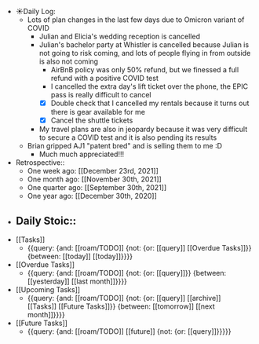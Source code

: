 - ☀️Daily Log:
    - Lots of plan changes in the last few days due to Omicron variant of COVID
        - Julian and Elicia's wedding reception is cancelled
        - Julian's bachelor party at Whistler is cancelled because Julian is not going to risk coming, and lots of people flying in from outside is also not coming
            - AirBnB policy was only 50% refund, but we finessed a full refund with a positive COVID test
            - I cancelled the extra day's lift ticket over the phone, the EPIC pass is really difficult to cancel
            - [x] Double check that I cancelled my rentals because it turns out there is gear available for me
            - [x] Cancel the shuttle tickets
        - My travel plans are also in jeopardy because it was very difficult to secure a COVID test and it is also pending its results
    - Brian gripped AJ1 "patent bred" and is selling them to me :D 
        - Much much appreciated!!!
- Retrospective::
    - One week ago: [[December 23rd, 2021]]
    - One month ago: [[November 30th, 2021]]
    - One quarter ago: [[September 30th, 2021]]
    - One year ago: [[December 30th, 2020]]
- Daily Stoic::
    - 
- [[Tasks]]
    - {{query: {and: [[roam/TODO]] {not: {or: [[query]] [[Overdue Tasks]]}} {between: [[today]] [[today]]}}}}
- [[Overdue Tasks]]
    - {{query: {and: [[roam/TODO]] {not: {or: [[query]]}} {between: [[yesterday]] [[last month]]}}}}
- [[Upcoming Tasks]]
    - {{query: {and: [[roam/TODO]] {not: {or: [[query]] [[archive]] [[Tasks]] [[Future Tasks]]}} {between: [[tomorrow]] [[next month]]}}}}
- [[Future Tasks]]
    - {{query: {and: [[roam/TODO]] [[future]] {not: {or: [[query]]}}}}}
